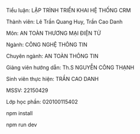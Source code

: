 Tiểu luận: LẬP TRÌNH TRIỂN KHAI HỆ THỐNG CRM

Thành viên: Lê Trần Quang Huy, Trần Cao Danh

Môn: AN TOÀN THƯƠNG MẠI ĐIỆN TỬ

Ngành: CÔNG NGHỆ THÔNG TIN

Chuyên ngành: AN TOÀN THÔNG TIN

Giảng viên hướng dẫn: Th.S NGUYỄN CÔNG THẠNH

Sinh viên thực hiện: TRẦN CAO DANH

MSSV: 22150429	

Lớp học phần: 020100115402

npm install 


npm run dev
